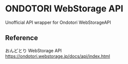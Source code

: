 # ONDOTORI WebStorage API
Unofficial API wrapper for Ondotori WebStorageAPI

## Reference
おんどとり WebStorage API
https://ondotori.webstorage.jp/docs/api/index.html
